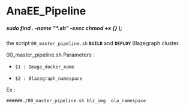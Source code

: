 # AnaEE_Pipeline
<h5>sudo find . -name "*.sh" -exec chmod +x {} \; </h5>

the script `00_master_pipeline.sh` **`BUILD`** and **`DEPLOY`** Blazegraph cluster.

00_master_pipeline.sh Parameters :
 
-     $1 : Image_docker_name
     
-     $2 : Blazegraph_namespace

Ex :

    
    ######./00_master_pipeline.sh blz_img  ola_namespace
     
     
